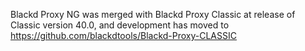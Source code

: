 Blackd Proxy NG was merged with Blackd Proxy Classic at release of Classic version 40.0, and development has moved to https://github.com/blackdtools/Blackd-Proxy-CLASSIC
